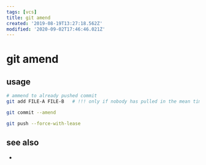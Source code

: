 ```yaml
---
tags: [vcs]
title: git amend
created: '2019-08-19T13:27:18.562Z'
modified: '2020-09-02T17:46:46.021Z'
---
```


# git amend

## usage
```sh
# ammend to already pushed commit
git add FILE-A FILE-B   # !!! only if nobody has pulled in the mean time !!!

git commit --amend

git push --force-with-lease
```

## see also
- 

